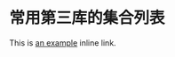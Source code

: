 # 常用第三库的集合列表
<p>This is <a href="http://example.com/" title="Title">
an example</a> inline link.</p>
